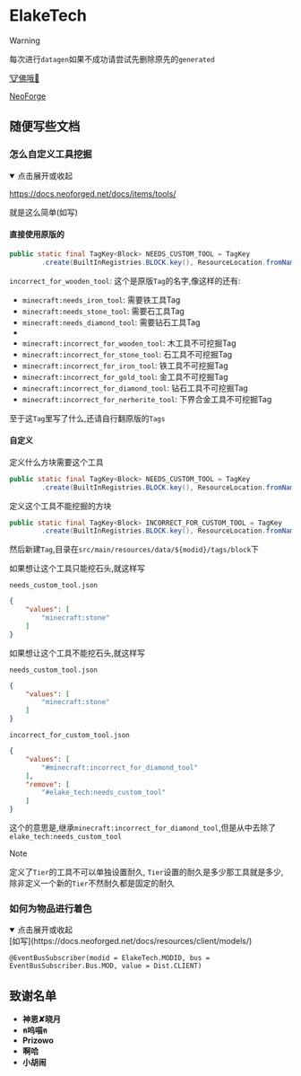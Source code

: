 # ElakeTech

> [!WARNING]
>
> 每次进行`datagen`如果不成功请尝试先删除原先的`generated`

[🐮佛哦🐔](//neoforged.net/)

[NeoForge](//neoforged.net/)

## 随便写些文档

### 怎么自定义工具挖掘

<details open>
<summary>点击展开或收起</summary>

https://docs.neoforged.net/docs/items/tools/

就是这么简单(如写)

#### 直接使用原版的

```java
public static final TagKey<Block> NEEDS_CUSTOM_TOOL = TagKey
        .create(BuiltInRegistries.BLOCK.key(), ResourceLocation.fromNamespaceAndPath("minecraft", "incorrect_for_wooden_tool"));
```

`incorrect_for_wooden_tool`: 这个是原版`Tag`的名字,像这样的还有:

* `minecraft:needs_iron_tool`: 需要铁工具Tag
* `minecraft:needs_stone_tool`: 需要石工具Tag
* `minecraft:needs_diamond_tool`: 需要钻石工具Tag
*
* `minecraft:incorrect_for_wooden_tool`: 木工具不可挖掘Tag
* `minecraft:incorrect_for_stone_tool`: 石工具不可挖掘Tag
* `minecraft:incorrect_for_iron_tool`: 铁工具不可挖掘Tag
* `minecraft:incorrect_for_gold_tool`: 金工具不可挖掘Tag
* `minecraft:incorrect_for_diamond_tool`: 钻石工具不可挖掘Tag
* `minecraft:incorrect_for_nerherite_tool`: 下界合金工具不可挖掘Tag

至于这`Tag`里写了什么,还请自行翻原版的`Tags`

#### 自定义

定义什么方块需要这个工具

```java
public static final TagKey<Block> NEEDS_CUSTOM_TOOL = TagKey
        .create(BuiltInRegistries.BLOCK.key(), ResourceLocation.fromNamespaceAndPath(ElakeTech.ModID, "needs_custom_tool"));
```

定义这个工具不能挖掘的方块

```java
public static final TagKey<Block> INCORRECT_FOR_CUSTOM_TOOL = TagKey
        .create(BuiltInRegistries.BLOCK.key(), ResourceLocation.fromNamespaceAndPath(ElakeTech.ModID, "incorrect_for_custom_tool"));
```

然后新建`Tag`,目录在`src/main/resources/data/${modid}/tags/block`下

如果想让这个工具只能挖石头,就这样写

`needs_custom_tool.json`

```json
{
    "values": [
        "minecraft:stone"
    ]
}
```

如果想让这个工具不能挖石头,就这样写

`needs_custom_tool.json`

```json
{
    "values": [
        "minecraft:stone"
    ]
}
```

`incorrect_for_custom_tool.json`

```json
{
    "values": [
        "#minecraft:incorrect_for_diamond_tool"
    ],
    "remove": [
        "#elake_tech:needs_custom_tool"
    ]
}
```

这个的意思是,继承`minecraft:incorrect_for_diamond_tool`,但是从中去除了`elake_tech:needs_custom_tool`

> [!NOTE]
>
> 定义了`Tier`的工具不可以单独设置耐久, `Tier`设置的耐久是多少那工具就是多少, 除非定义一个新的`Tier`不然耐久都是固定的耐久

</details>

### 如何为物品进行着色

<details open>
<summary>点击展开或收起</summary>
[如写](https://docs.neoforged.net/docs/resources/client/models/)

```
@EventBusSubscriber(modid = ElakeTech.MODID, bus = EventBusSubscriber.Bus.MOD, value = Dist.CLIENT)
```

</details>

## **致谢名单**

* **神恩✘晓月**
* **ฅ呜喵ฅ**
* **Prizowo**
* **啊哈**
* **小胡闹**